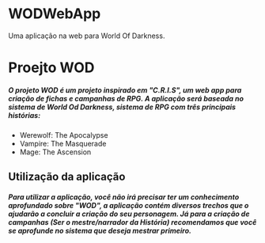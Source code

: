 # WODWebApp
Uma aplicação na web para World Of Darkness.

<h1>Proejto WOD</h1>
<h5>O projeto WOD é um projeto inspirado em "C.R.I.S", um web app para criação de fichas e campanhas de RPG.
  A aplicação será baseada no sistema de World Od Darkness, sistema de RPG com três principais histórias:</h5>
    <ul>
        <li>Werewolf: The Apocalypse</li>
        <li>Vampire: The Masquerade</li>
        <li>Mage: The Ascension</li>
    </ul>

  <h2>Utilização da aplicação</h2>

  <h5>Para utilizar a aplicação, você não irá precisar ter um conhecimento aprofundado sobre "WOD",
  a aplicação contém diversos trechos que o ajudarão a concluir a criação do seu personagem.
  Já para a criação de campanhas (Ser o mestre/narrador da História) recomendamos que você se aprofunde
  no sistema que deseja mestrar primeiro.</h5>
